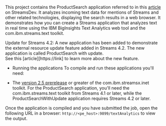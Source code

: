 This project contains the ProductSearch application referred to in this [article](https://developer.ibm.com/streamsdev/2016/03/14/real-time-text-analysis/) on StreamsDev.
It analyzes incoming text data for mentions of Streams and other related technologies, displaying the search results in  a web browser.
It demonstrates how you can create a Streams application that analyzes text in real time using the IBM BigInsights Text Analytics web tool and the com.ibm.streams.text toolkit.

Update for Streams 4.2:
A new application has been added to demonstrate the external resource update feature added in Streams 4.2.  The new application is called ProductSearch with update.  
See this [article][https://link] to learn more about the new feature.

+ Running the applications 
To compile and run these applications you'll need: 
- The [version 2.5 prerelease](https://github.com/IBMStreams/streamse.inet/releases) or greater of the com.ibm.streamsx.inet toolkit.
For the ProductSearch application, you'll need the com.ibm.streams.text toolkit from Streams 4.1 or later, while the ProductSearchWithUpdate application requires Streams 4.2 or later.

Once the application is compiled and you have submitted the job, open the following URL in a browser: `http://<pe_host>:9899/textAnalytics` to view the output.
